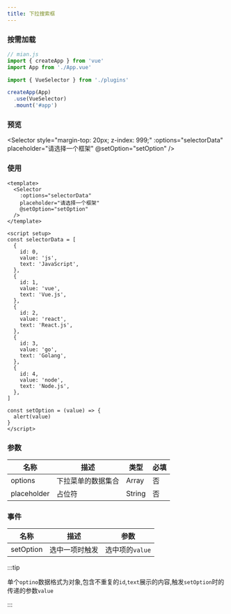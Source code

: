 ```yaml
---
title: 下拉搜索框
---
```


### 按需加载

```javascript
// mian.js
import { createApp } from 'vue'
import App from './App.vue'

import { VueSelector } from './plugins'

createApp(App)
  .use(VueSelector)
  .mount('#app')
```

### 预览

<script setup>
import Selector from '../../components/Selector.vue'

const selectorData = [
  {
    id: 0,
    value: 'js',
    text: 'JavaScript',
  },
  {
    id: 1,
    value: 'vue',
    text: 'Vue.js',
  },
  {
    id: 2,
    value: 'react',
    text: 'React.js',
  },
  {
    id: 3,
    value: 'go',
    text: 'Golang',
  },
  {
    id: 4,
    value: 'node',
    text: 'Node.js',
  },
]

const setOption = (value) => {
  alert(value)
}
</script>

<Selector
  style="margin-top: 20px; z-index: 999;"
  :options="selectorData"
  placeholder="请选择一个框架"
  @setOption="setOption"
/>

### 使用
```vue
<template>
  <Selector
    :options="selectorData"
    placeholder="请选择一个框架"
    @setOption="setOption"
  />
</template>

<script setup>
const selectorData = [
  {
    id: 0,
    value: 'js',
    text: 'JavaScript',
  },
  {
    id: 1,
    value: 'vue',
    text: 'Vue.js',
  },
  {
    id: 2,
    value: 'react',
    text: 'React.js',
  },
  {
    id: 3,
    value: 'go',
    text: 'Golang',
  },
  {
    id: 4,
    value: 'node',
    text: 'Node.js',
  },
]

const setOption = (value) => {
  alert(value)
}
</script>
```

### 参数

| 名称        | 描述               | 类型   | 必填 |
| ----------- | ------------------ | ------ | ---- |
| options     | 下拉菜单的数据集合 | Array  | 否   |
| placeholder | 占位符             | String | 否   |

### 事件

| 名称      | 描述           | 参数            |
| --------- | -------------- | --------------- |
| setOption | 选中一项时触发 | 选中项的`value` |

:::tip

单个`optino`数据格式为对象,包含不重复的`id`,`text`展示的内容,触发`setOption`时的传递的参数`value`

:::